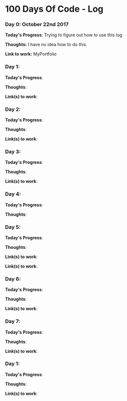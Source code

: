 # 100 Days Of Code - Log

### Day 0: October 22nd 2017 

**Today's Progress**: Trying to figure out how to use this log

**Thoughts:** I have no idea how to do this.

**Link to work:** MyPortfolio

### Day 1:

**Today's Progress**: 

**Thoughts**:

**Link(s) to work**:

### Day 2:

**Today's Progress**: 

**Thoughts**:

**Link(s) to work**:

### Day 3:

**Today's Progress**: 

**Thoughts**:

**Link(s) to work**:

### Day 4:

**Today's Progress**: 

**Thoughts**:

### Day 5:

**Today's Progress**: 

**Thoughts**:

**Link(s) to work**:

**Link(s) to work**:

### Day 6:

**Today's Progress**: 

**Thoughts**:

**Link(s) to work**:

### Day 7:

**Today's Progress**: 

**Thoughts**:

**Link(s) to work**:

### Day 1:

**Today's Progress**: 

**Thoughts**:

**Link(s) to work**:

